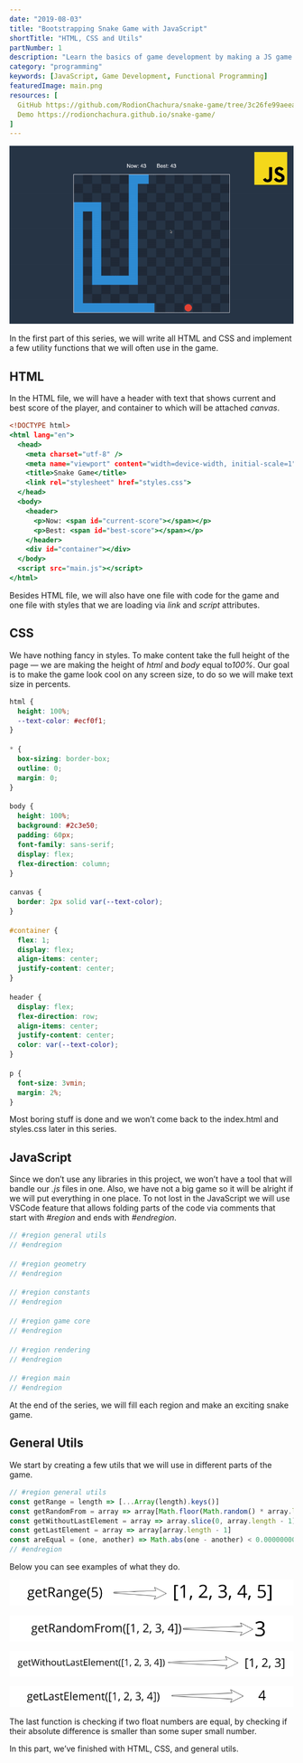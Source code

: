 ```yaml
---
date: "2019-08-03"
title: "Bootstrapping Snake Game with JavaScript"
shortTitle: "HTML, CSS and Utils"
partNumber: 1
description: "Learn the basics of game development by making a JS game step by step"
category: "programming"
keywords: [JavaScript, Game Development, Functional Programming]
featuredImage: main.png
resources: [
  GitHub https://github.com/RodionChachura/snake-game/tree/3c26fe99aeea6d6ca940e20e73e5a3f8eb9380ed Code Changes,
  Demo https://rodionchachura.github.io/snake-game/
]
---
```


![](../main.png)

In the first part of this series, we will write all HTML and CSS and implement a few utility functions that we will often use in the game.

## HTML

In the HTML file, we will have a header with text that shows current and best score of the player, and container to which will be attached *canvas*.

```html:title=index.html
<!DOCTYPE html>
<html lang="en">
  <head>
    <meta charset="utf-8" />
    <meta name="viewport" content="width=device-width, initial-scale=1" />
    <title>Snake Game</title>
    <link rel="stylesheet" href="styles.css">
  </head>
  <body>
    <header>
      <p>Now: <span id="current-score"></span></p>
      <p>Best: <span id="best-score"></span></p>
    </header>
    <div id="container"></div>
  </body>
  <script src="main.js"></script>
</html>
```

Besides HTML file, we will also have one file with code for the game and one file with styles that we are loading via *link* and *script* attributes.

## CSS

We have nothing fancy in styles. To make content take the full height of the page — we are making the height of *html* and *body* equal to*100%*. Our goal is to make the game look cool on any screen size, to do so we will make text size in percents.

```css:title=styles.css
html {
  height: 100%;
  --text-color: #ecf0f1;
}

* {
  box-sizing: border-box;
  outline: 0;
  margin: 0;
}

body {
  height: 100%;
  background: #2c3e50;
  padding: 60px;
  font-family: sans-serif;
  display: flex;
  flex-direction: column;
}

canvas {
  border: 2px solid var(--text-color);
}

#container {
  flex: 1;
  display: flex;
  align-items: center;
  justify-content: center;
}

header {
  display: flex;
  flex-direction: row;
  align-items: center;
  justify-content: center;
  color: var(--text-color);
}

p {
  font-size: 3vmin;
  margin: 2%;
}
```

Most boring stuff is done and we won’t come back to the index.html and styles.css later in this series.

## JavaScript

Since we don’t use any libraries in this project, we won’t have a tool that will bandle our *.js* files in one. Also, we have not a big game so it will be alright if we will put everything in one place. To not lost in the JavaScript we will use VSCode feature that allows folding parts of the code via comments that start with *#region* and ends with *#endregion*.

```js:title=main.js
// #region general utils
// #endregion

// #region geometry
// #endregion

// #region constants
// #endregion

// #region game core
// #endregion

// #region rendering
// #endregion

// #region main
// #endregion
```

At the end of the series, we will fill each region and make an exciting snake game.

## General Utils

We start by creating a few utils that we will use in different parts of the game.

```js:title=main.js
// #region general utils
const getRange = length => [...Array(length).keys()]
const getRandomFrom = array => array[Math.floor(Math.random() * array.length)]
const getWithoutLastElement = array => array.slice(0, array.length - 1)
const getLastElement = array => array[array.length - 1]
const areEqual = (one, another) => Math.abs(one - another) < 0.000000000001
// #endregion
```

Below you can see examples of what they do.

![getRange(5)](range.png)

![getRandomFrom([1, 2, 3, 4])](random.png)

![getWithoutLastElement([1, 2, 3, 4])](without-last.png)

![getLastElement([1, 2, 3, 4])](last.png)

The last function is checking if two float numbers are equal, by checking if their absolute difference is smaller than some super small number.

In this part, we’ve finished with HTML, CSS, and general utils.

